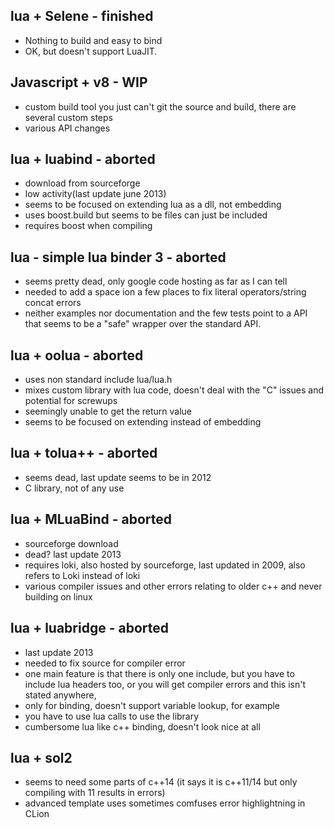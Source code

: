 ## lua + Selene - finished
* Nothing to build and easy to bind
* OK, but doesn't support LuaJIT.

## Javascript + v8 - WIP
* custom build tool you just can't git the source and build, there are several custom steps
* various API changes

 
## lua + luabind - aborted
* download from sourceforge
* low activity(last update june 2013)
* seems to be focused on extending lua as a dll, not embedding
* uses boost.build but seems to be files can just be included
* requires boost when compiling

## lua - simple lua binder 3 - aborted
* seems pretty dead, only google code hosting as far as I can tell
* needed to add a space ion a few places to fix literal operators/string concat errors
* neither examples nor documentation and the few tests point to a API that seems to be a "safe" wrapper over the standard API.

## lua + oolua - aborted
* uses non standard include lua/lua.h
* mixes custom library with lua code, doesn't deal with the "C" issues and potential for screwups
* seemingly unable to get the return value
* seems to be focused on extending instead of embedding

## lua + tolua++ - aborted
* seems dead, last update seems to be in 2012
* C library, not of any use

## lua + MLuaBind - aborted
* sourceforge download
* dead? last update 2013
* requires loki, also hosted by sourceforge, last updated in 2009, also refers to Loki instead of loki
* various compiler issues and other errors relating to older c++ and never building on linux

## lua + luabridge - aborted
* last update 2013
* needed to fix source for compiler error
* one main feature is that there is only one include, but you have to include lua headers too, or you will get compiler errors and this isn't stated anywhere,
* only for binding, doesn't support variable lookup, for example
* you have to use lua calls to use the library
* cumbersome lua like c++ binding, doesn't look nice at all

## lua + sol2
* seems to need some parts of c++14 (it says it is c++11/14 but only compiling with 11 results in errors)
* advanced template uses sometimes comfuses error highlightning in CLion
